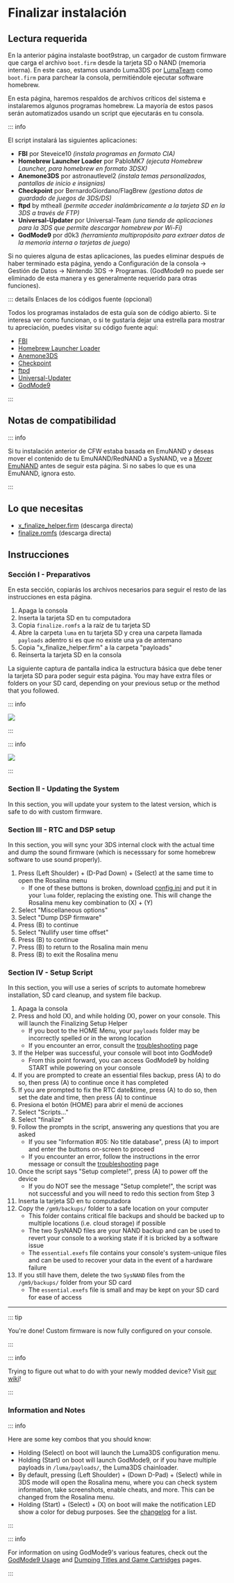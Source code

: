 # Finalizar instalación

## Lectura requerida

En la anterior página instalaste boot9strap, un cargador de custom firmware que carga el archivo `boot.firm` desde la tarjeta SD o NAND (memoria interna). En este caso, estamos usando Luma3DS por [LumaTeam](https://github.com/LumaTeam/) como `boot.firm` para parchear la consola, permitiéndole ejecutar software homebrew.

En esta página, haremos respaldos de archivos críticos del sistema e instalaremos algunos programas homebrew. La mayoría de estos pasos serán automatizados usando un script que ejecutarás en tu consola.

::: info

El script instalará las siguientes aplicaciones:

- **FBI** por Steveice10 _(instala programas en formato CIA)_
- **Homebrew Launcher Loader** por PabloMK7 _(ejecuta Homebrew Launcher, para homebrew en formato 3DSX)_
- **Anemone3DS** por astronautlevel2 _(instala temas personalizados, pantallas de inicio e insignias)_
- **Checkpoint** por BernardoGiordano/FlagBrew _(gestiona datos de guardado de juegos de 3DS/DS)_
- **ftpd** by mtheall _(permite acceder inalámbricamente a la tarjeta SD en la 3DS a través de FTP)_
- **Universal-Updater** por Universal-Team _(una tienda de aplicaciones para la 3DS que permite descargar homebrew por Wi-Fi)_
- **GodMode9** por d0k3 _(herramienta multipropósito para extraer datos de la memoria interna o tarjetas de juego)_

Si no quieres alguna de estas aplicaciones, las puedes eliminar después de haber terminado esta página, yendo a Configuración de la consola -> Gestión de Datos -> Nintendo 3DS -> Programas. (GodMode9 no puede ser eliminado de esta manera y es generalmente requerido para otras funciones).

::: details Enlaces de los códigos fuente (opcional)

Todos los programas instalados de esta guía son de código abierto. Si te interesa ver como funcionan, o si te gustaría dejar una estrella para mostrar tu apreciación, puedes visitar su código fuente aquí:

- [FBI](https://github.com/lifehackerhansol/FBI)
- [Homebrew Launcher Loader](https://github.com/PabloMK7/homebrew_launcher_dummy)
- [Anemone3DS](https://github.com/astronautlevel2/Anemone3DS)
- [Checkpoint](https://github.com/bernardogiordano/checkpoint/releases)
- [ftpd](https://github.com/mtheall/ftpd)
- [Universal-Updater](https://github.com/Universal-Team/Universal-Updater/)
- [GodMode9](https://github.com/d0k3/GodMode9)

:::

## Notas de compatibilidad

::: info

Si tu instalación anterior de CFW estaba basada en EmuNAND y deseas mover el contenido de tu EmuNAND/RedNAND a SysNAND, ve a [Mover EmuNAND](move-emunand) antes de seguir esta página. Si no sabes lo que es una EmuNAND, ignora esto.

:::

## Lo que necesitas

- [x_finalize_helper.firm](https://github.com/hacks-guide/finalize/releases/latest/download/x_finalize_helper.firm) (descarga directa)
- [finalize.romfs](https://github.com/hacks-guide/finalize/releases/latest/download/finalize.romfs) (descarga directa)

## Instrucciones

### Sección I - Preparativos

En esta sección, copiarás los archivos necesarios para seguir el resto de las instrucciones en esta página.

1. Apaga la consola
2. Inserta la tarjeta SD en tu computadora
3. Copia `finalize.romfs` a la raíz de tu tarjeta SD
4. Abre la carpeta `luma` en tu tarjeta SD y crea una carpeta llamada `payloads` adentro si es que no existe una ya de antemano
5. Copia "x_finalize_helper.firm" a la carpeta "payloads"
6. Reinserta la tarjeta SD en la consola

La siguiente captura de pantalla indica la estructura básica que debe tener la tarjeta SD para poder seguir esta página. You may have extra files or folders on your SD card, depending on your previous setup or the method that you followed.

::: info

![](/images/screenshots/finalizing-root-layout.png)

:::

::: info

![](/images/screenshots/finalizing-luma-payloads.png)

:::

### Section II - Updating the System

In this section, you will update your system to the latest version, which is safe to do with custom firmware.

<!--@include: ./_include/sysupdate.md -->

### Section III - RTC and DSP setup

In this section, you will sync your 3DS internal clock with the actual time and dump the sound firmware (which is necesssary for some homebrew software to use sound properly).

1. Press (Left Shoulder) + (D-Pad Down) + (Select) at the same time to open the Rosalina menu
    - If one of these buttons is broken, download [config.ini](/assets/config.ini) and put it in your `luma` folder, replacing the existing one. This will change the Rosalina menu key combination to (X) + (Y)
2. Select "Miscellaneous options"
3. Select "Dump DSP firmware"
4. Press (B) to continue
5. Select "Nullify user time offset"
6. Press (B) to continue
7. Press (B) to return to the Rosalina main menu
8. Press (B) to exit the Rosalina menu

### Section IV - Setup Script

In this section, you will use a series of scripts to automate homebrew installation, SD card cleanup, and system file backup.

1. Apaga la consola
2. Press and hold (X), and while holding (X), power on your console. This will launch the Finalizing Setup Helper
    - If you boot to the HOME Menu, your `payloads` folder may be incorrectly spelled or in the wrong location
    - If you encounter an error, consult the [troubleshooting](troubleshooting-finalizing-setup) page
3. If the Helper was successful, your console will boot into GodMode9
    - From this point forward, you can access GodMode9 by holding START while powering on your console
4. If you are prompted to create an essential files backup, press (A) to do so, then press (A) to continue once it has completed
5. If you are prompted to fix the RTC date&time, press (A) to do so, then set the date and time, then press (A) to continue
6. Presiona el botón (HOME) para abrir el menú de acciones
7. Select "Scripts..."
8. Select "finalize"
9. Follow the prompts in the script, answering any questions that you are asked
    - If you see "Information #05: No title database", press (A) to import and enter the buttons on-screen to proceed
    - If you encounter an error, follow the instructions in the error message or consult the [troubleshooting](troubleshooting-finalizing-setup) page
10. Once the script says "Setup complete!", press (A) to power off the device
    - If you do NOT see the message "Setup complete!", the script was not successful and you will need to redo this section from Step 3
11. Inserta la tarjeta SD en tu computadora
12. Copy the `/gm9/backups/` folder to a safe location on your computer
    - This folder contains critical file backups and should be backed up to multiple locations (i.e. cloud storage) if possible
    - The two SysNAND files are your NAND backup and can be used to revert your console to a working state if it is bricked by a software issue
    - The `essential.exefs` file contains your console's system-unique files and can be used to recover your data in the event of a hardware failure
13. If you still have them, delete the two `SysNAND` files from the `/gm9/backups/` folder from your SD card
    - The `essential.exefs` file is small and may be kept on your SD card for ease of access

___

::: tip

You're done! Custom firmware is now fully configured on your console.

:::

::: info

Trying to figure out what to do with your newly modded device? Visit [our wiki](https://wiki.hacks.guide/wiki/3DS:Things_to_do)!

:::

### Information and Notes

::: info

Here are some key combos that you should know:

- Holding (Select) on boot will launch the Luma3DS configuration menu.
- Holding (Start) on boot will launch GodMode9, or if you have multiple payloads in `/luma/payloads/`, the Luma3DS chainloader.
- By default, pressing (Left Shoulder) + (Down D-Pad) + (Select) while in 3DS mode will open the Rosalina menu, where you can check system information, take screenshots, enable cheats, and more. This can be changed from the Rosalina menu.
- Holding (Start) + (Select) + (X) on boot will make the notification LED show a color for debug purposes. See the [changelog](https://github.com/SciresM/boot9strap/releases/tag/1.4) for a list.

:::

::: info

For information on using GodMode9's various features, check out the [GodMode9 Usage](godmode9-usage) and [Dumping Titles and Game Cartridges](dumping-titles-and-game-cartridges) pages.

:::
